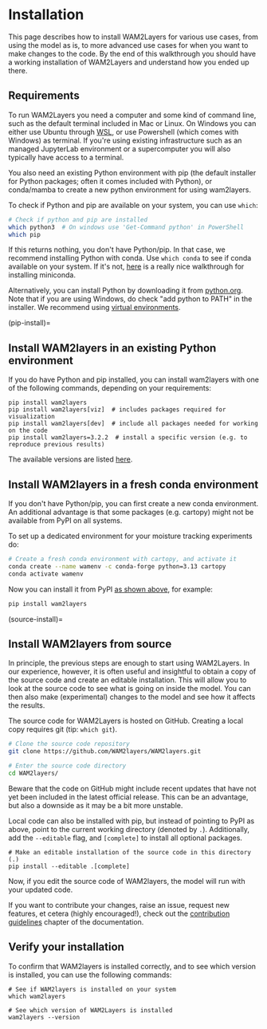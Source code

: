 # Installation

This page describes how to install WAM2Layers for various use cases, from using
the model as is, to more advanced use cases for when you want to make changes to
the code. By the end of this walkthrough you should have a working installation
of WAM2Layers and understand how you ended up there.

## Requirements

To run WAM2Layers you need a computer and some kind of command line, such as the
default terminal included in Mac or Linux. On Windows you can either use Ubuntu
through [WSL](https://learn.microsoft.com/en-us/windows/wsl/install),
or use Powershell (which comes with Windows) as terminal.
If you're using existing infrastructure such as an managed JupyterLab environment
or a supercomputer you will also typically have access to a terminal.

You also need an existing Python environment with pip (the default installer for
Python packages; often it comes included with Python), or conda/mamba to create
a new python environment for using wam2layers.

To check if Python and pip are available on your system, you can
use `which`:

```sh
# Check if python and pip are installed
which python3  # On windows use 'Get-Command python' in PowerShell
which pip
```

If this returns nothing, you don't have Python/pip. In that case, we recommend
installing Python with conda. Use `which conda` to see if conda available on
your system. If it's not,
[here](https://docs.anaconda.com/free/miniconda/index.html) is a really nice
walkthrough for installing miniconda.

Alternatively, you can install Python by downloading it from [python.org](https://www.python.org).
Note that if you are using Windows, do check "add python to PATH" in the installer.
We recommend using [virtual environments](https://docs.python.org/3/library/venv.html).

(pip-install)=
## Install WAM2layers in an existing Python environment

If you do have Python and pip installed, you can install wam2layers with one of the
following commands, depending on your requirements:

```
pip install wam2layers
pip install wam2layers[viz]  # includes packages required for visualization
pip install wam2layers[dev]  # include all packages needed for working on the code
pip install wam2layers=3.2.2  # install a specific version (e.g. to reproduce previous results)
```

The available versions are listed
[here](https://pypi.org/project/wam2layers/#history).

## Install WAM2layers in a fresh conda environment

If you don't have Python/pip, you can first create a new conda environment. An
additional advantage is that some packages (e.g. cartopy) might not be available
from PyPI on all systems.

To set up a dedicated environment for your moisture tracking experiments do:

```sh
# Create a fresh conda environment with cartopy, and activate it
conda create --name wamenv -c conda-forge python=3.13 cartopy
conda activate wamenv
```

Now you can install it from PyPI [as shown above](pip-install), for example:
```sh
pip install wam2layers
```

(source-install)=
## Install WAM2layers from source
In principle, the previous steps are enough to start using WAM2Layers. In our
experience, however, it is often useful and insightful to obtain a copy of the
source code and create an editable installation. This will allow you to look at
the source code to see what is going on inside the model. You can then also make
(experimental) changes to the model and see how it affects the results.

The source code for WAM2Layers is hosted on GitHub. Creating a local copy
requires git (tip: `which git`).

```sh
# Clone the source code repository
git clone https://github.com/WAM2layers/WAM2layers.git

# Enter the source code directory
cd WAM2layers/
```

Beware that the code on GitHub might include recent updates that have
not yet been included in the latest official release. This can be an advantage,
but also a downside as it may be a bit more unstable.

Local code can also be installed with pip, but instead of pointing to PyPI as
above, point to the current working directory (denoted by `.`). Additionally,
add the `--editable` flag, and `[complete]` to install all optional packages.

```
# Make an editable installation of the source code in this directory (.)
pip install --editable .[complete]
```

Now, if you edit the source code of WAM2layers, the model will run with your
updated code.

If you want to contribute your changes, raise an issue, request new features, et
cetera (highly encouraged!), check out the [contribution guidelines](../develop)
chapter of the documentation.

## Verify your installation

To confirm that WAM2layers is installed correctly, and to see which version is
installed, you can use the following commands:

```
# See if WAM2layers is installed on your system
which wam2layers

# See which version of WAM2Layers is installed
wam2layers --version
```
